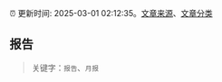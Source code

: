 :alarm_clock: 更新时间: 2025-03-01 02:12:35。[文章来源](/README.md)、[文章分类](/TAGS.md)

## 报告


> 关键字：`报告`、`月报`



